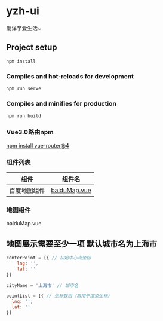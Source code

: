 # yzh-ui
爱洋芋爱生活~
## Project setup
```
npm install
```

### Compiles and hot-reloads for development
```
npm run serve
```

### Compiles and minifies for production
```
npm run build
```

### Vue3.0路由npm
[npm install vue-router@4](https://next.router.vuejs.org/installation.html)

### 组件列表
   组件     |     组件名
 -----      |     ----- 
百度地图组件 | [baiduMap.vue](#baidu_map)

### 地图组件
<div id="baidu_map">baiduMap.vue</div>

## 地图展示需要至少一项  默认城市名为上海市
```javascript
centerPoint = [{ // 初始中心点坐标
    lng: '',
    lat: ''
}]

cityName = '上海市' // 城市名

pointList = [{ // 坐标数组（常用于渲染坐标）
  lng: '',
  lat: ''
}]
```